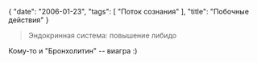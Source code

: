 {
   "date": "2006-01-23",
   "tags": [
      "Поток сознания"
   ],
   "title": "Побочные действия"
}

> Эндокринная система: повышение либидо

Кому-то и "Бронхолитин" -- виагра :)
